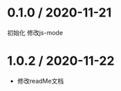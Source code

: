 0.1.0 / 2020-11-21
==================
初始化 修改js-mode

1.0.2 / 2020-11-22
==================

  * 修改readMe文档